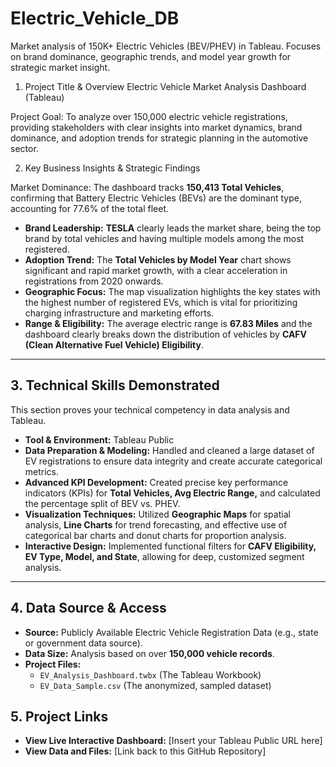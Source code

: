 # Electric_Vehicle_DB
Market analysis of 150K+ Electric Vehicles (BEV/PHEV) in Tableau. Focuses on brand dominance, geographic trends, and model year growth for strategic market insight.

1. Project Title & Overview
 Electric Vehicle Market Analysis Dashboard (Tableau)

Project Goal: To analyze over 150,000 electric vehicle registrations, providing stakeholders with clear insights into market dynamics, brand dominance, and adoption trends for strategic planning in the automotive sector.

2. Key Business Insights & Strategic Findings

Market Dominance: The dashboard tracks **150,413 Total Vehicles**, confirming that Battery Electric Vehicles (BEVs) are the dominant type, accounting for 77.6% of the total fleet.
  * **Brand Leadership:** **TESLA** clearly leads the market share, being the top brand by total vehicles and having multiple models among the most registered.
  * **Adoption Trend:** The **Total Vehicles by Model Year** chart shows significant and rapid market growth, with a clear acceleration in registrations from 2020 onwards.
  * **Geographic Focus:** The map visualization highlights the key states with the highest number of registered EVs, which is vital for prioritizing charging infrastructure and marketing efforts.
  * **Range & Eligibility:** The average electric range is **67.83 Miles** and the dashboard clearly breaks down the distribution of vehicles by **CAFV (Clean Alternative Fuel Vehicle) Eligibility**.

----

## **3. Technical Skills Demonstrated**

This section proves your technical competency in data analysis and Tableau.

  * **Tool & Environment:** Tableau Public
  * **Data Preparation & Modeling:** Handled and cleaned a large dataset of EV registrations to ensure data integrity and create accurate categorical metrics.
  * **Advanced KPI Development:** Created precise key performance indicators (KPIs) for **Total Vehicles, Avg Electric Range,** and calculated the percentage split of BEV vs. PHEV.
  * **Visualization Techniques:** Utilized **Geographic Maps** for spatial analysis, **Line Charts** for trend forecasting, and effective use of categorical bar charts and donut charts for proportion analysis.
  * **Interactive Design:** Implemented functional filters for **CAFV Eligibility, EV Type, Model, and State**, allowing for deep, customized segment analysis.

-----

## **4. Data Source & Access**

  * **Source:** Publicly Available Electric Vehicle Registration Data (e.g., state or government data source).
  * **Data Size:** Analysis based on over **150,000 vehicle records**.
  * **Project Files:**
      * `EV_Analysis_Dashboard.twbx` (The Tableau Workbook)
      * `EV_Data_Sample.csv` (The anonymized, sampled dataset)

## **5. Project Links**

  * **View Live Interactive Dashboard:** [Insert your Tableau Public URL here]
  * **View Data and Files:** [Link back to this GitHub Repository]
